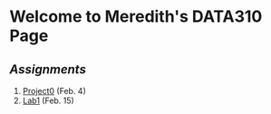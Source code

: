 # Welcome to Meredith's DATA310 Page
## *Assignments*
1. [Project0](https://meredithwebb.github.io/DATA310/Project0) (Feb. 4)
2. [Lab1](https://meredithwebb.github.io/DATA310/Lab1) (Feb. 15)
